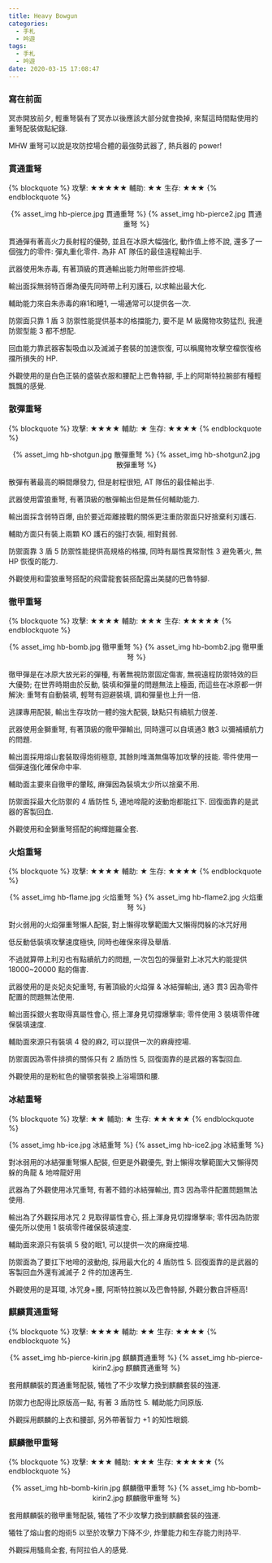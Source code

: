 ```yaml
---
title: Heavy Bowgun
categories:
  - 手札
  - 吟遊
tags:
  - 手札
  - 吟遊
date: 2020-03-15 17:08:47
---
```

### 寫在前面

冥赤開放前夕, 輕重弩裝有了冥赤以後應該大部分就會換掉, 來幫這時間點使用的重弩配裝做點紀錄.

MHW 重弩可以說是攻防控場合體的最強勢武器了, 熱兵器的 power!

### 貫通重弩
{% blockquote %}
攻擊: ★★★★★
輔助: ★★
生存: ★★★
{% endblockquote %}
<center>{% asset_img hb-pierce.jpg 貫通重弩 %} {% asset_img hb-pierce2.jpg 貫通重弩 %}</center>

貫通彈有著高火力長射程的優勢, 並且在冰原大幅強化, 動作值上修不說, 還多了一個強力的零件: 彈丸重化零件. 為非 AT 隊伍的最佳遠程輸出手.

武器使用朱赤毒, 有著頂級的貫通輸出能力附帶些許控場.

輸出面採無弱特百爆為優先同時帶上利刃護石, 以求輸出最大化.

輔助能力來自朱赤毒的麻1和睡1, 一場通常可以提供各一次.

防禦面只靠 1 盾 3 防禦性能提供基本的格擋能力, 要不是 M 級魔物攻勢猛烈, 我連防禦型能 3 都不想配.

回血能力靠武器客製吸血以及滅滅子套裝的加速恢復, 可以稱魔物攻擊空檔恢復格擋所損失的 HP.

外觀使用的是白色正裝的盛裝衣服和腰配上巴魯特腳, 手上的阿斯特拉腕部有種輕飄飄的感覺.

### 散彈重弩
{% blockquote %}
攻擊: ★★★★
輔助: ★
生存: ★★★★
{% endblockquote %}
<center>{% asset_img hb-shotgun.jpg 散彈重弩 %} {% asset_img hb-shotgun2.jpg 散彈重弩 %}</center>

散彈有著最高的瞬間爆發力, 但是射程很短, AT 隊伍的最佳輸出手.

武器使用雷狼重弩, 有著頂級的散彈輸出但是無任何輔助能力.

輸出面採含弱特百爆, 由於要近距離接戰的關係更注重防禦面只好捨棄利刃護石.

輔助方面只有裝上兩顆 KO 護石的強打衣裝, 相對貧弱.

防禦面靠 3 盾 5 防禦性能提供高規格的格擋, 同時有屬性異常耐性 3 避免著火, 無 HP 恢復的能力.

外觀使用和雷狼重弩搭配的飛雷龍套裝搭配露出美腿的巴魯特腳.

### 徹甲重弩
{% blockquote %}
攻擊: ★★★★
輔助: ★★★
生存: ★★★★★
{% endblockquote %}
<center>{% asset_img hb-bomb.jpg 徹甲重弩 %} {% asset_img hb-bomb2.jpg 徹甲重弩 %}</center>

徹甲彈是在冰原大放光彩的彈種, 有著無視防禦固定傷害, 無視遠程防禦特效的巨大優勢; 在世界時期由於反動, 裝填和彈量的問題無法上檯面, 而這些在冰原都一併解決: 重弩有自動裝填, 輕弩有迴避裝填, 調和彈量也上升一倍.

逃課專用配裝, 輸出生存攻防一體的強大配裝, 缺點只有續航力很差.

武器使用金獅重弩, 有著頂級的徹甲彈輸出, 同時還可以自填通3 散3 以彌補續航力的問題.

輸出面採用熔山套裝取得炮術極意, 其餘則堆滿無傷等加攻擊的技能. 零件使用一個彈速強化確保命中率.

輔助面主要來自徹甲的暈眩, 麻彈因為裝填太少所以捨棄不用.

防禦面採最大化防禦的 4 盾防性 5, 連地啼龍的波動炮都能扛下. 回復面靠的是武器的客製回血.

外觀使用和金獅重弩搭配的絢輝鎧羅全套.

### 火焰重弩
{% blockquote %}
攻擊: ★★★★
輔助: ★
生存: ★★★★
{% endblockquote %}
<center>{% asset_img hb-flame.jpg 火焰重弩 %} {% asset_img hb-flame2.jpg 火焰重弩 %}</center>

對火弱用的火焰彈重弩懶人配裝, 對上懶得攻擊範圍大又懶得閃躲的冰咒好用

低反動低裝填攻擊速度極快, 同時也確保來得及舉盾.

不過就算帶上利刃也有點續航力的問題, 一次包包的彈量對上冰咒大約能提供 18000~20000 點的傷害.

武器使用的是炎妃炎妃重弩, 有著頂級的火焰彈 & 冰結彈輸出, 通3 貫3 因為零件配置的問題無法使用.

輸出面採銀火套取得真屬性會心, 搭上渾身見切撐爆擊率; 零件使用 3 裝填零件確保裝填速度.

輔助面來源只有裝填 4 發的麻2, 可以提供一次的麻痺控場.

防禦面因為零件排擠的關係只有 2 盾防性 5, 回復面靠的是武器的客製回血.

外觀使用的是粉紅色的蠻顎套裝換上浴場頭和腰.

### 冰結重弩
{% blockquote %}
攻擊: ★★
輔助: ★
生存: ★★★★★
{% endblockquote %}
<center>{% asset_img hb-ice.jpg 冰結重弩 %} {% asset_img hb-ice2.jpg 冰結重弩 %}</center>

對冰弱用的冰結彈重弩懶人配裝, 但更是外觀優先, 對上懶得攻擊範圍大又懶得閃躲的角龍 & 地啼龍好用

武器為了外觀使用冰咒重弩, 有著不錯的冰結彈輸出, 貫3 因為零件配置問題無法使用.

輸出為了外觀採用冰咒 2 見取得屬性會心, 搭上渾身見切撐爆擊率; 零件因為防禦優先所以使用 1 裝填零件確保裝填速度.

輔助面來源只有裝填 5 發的眠1, 可以提供一次的麻痺控場.

防禦面為了要扛下地啼的波動炮, 採用最大化的 4 盾防性 5. 回復面靠的是武器的客製回血外還有滅滅子 2 件的加速再生.

外觀使用的是耳環, 冰咒身+腰, 阿斯特拉腕以及巴魯特腳, 外觀分數自評極高!

### 麒麟貫通重弩
{% blockquote %}
攻擊: ★★★★
輔助: ★★
生存: ★★★★
{% endblockquote %}
<center>{% asset_img hb-pierce-kirin.jpg 麒麟貫通重弩 %} {% asset_img hb-pierce-kirin2.jpg 麒麟貫通重弩 %}</center>

套用麒麟裝的貫通重弩配裝, 犧牲了不少攻擊力換到麒麟套裝的強運.

防禦力也配得比原版高一點, 有著 3 盾防性 5. 輔助能力同原版.

外觀採用麒麟的上衣和腰部, 另外帶著智力 +1 的知性眼鏡.

### 麒麟徹甲重弩
{% blockquote %}
攻擊: ★★★
輔助: ★★★
生存: ★★★★★
{% endblockquote %}
<center>{% asset_img hb-bomb-kirin.jpg 麒麟徹甲重弩 %} {% asset_img hb-bomb-kirin2.jpg 麒麟徹甲重弩 %}</center>

套用麒麟裝的徹甲重弩配裝, 犧牲了不少攻擊力換到麒麟套裝的強運.

犧牲了熔山套的炮術5 以至於攻擊力下降不少, 炸暈能力和生存能力則持平.

外觀採用騷鳥全套, 有阿拉伯人的感覺.

